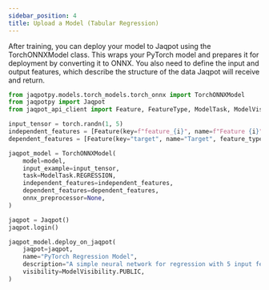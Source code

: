 ```yaml
---
sidebar_position: 4
title: Upload a Model (Tabular Regression)
---
```


After training, you can deploy your model to Jaqpot using the TorchONNXModel class. This wraps your PyTorch model and prepares it for deployment by converting it to ONNX. You also need to define the input and output features, which describe the structure of the data Jaqpot will receive and return.

```python
from jaqpotpy.models.torch_models.torch_onnx import TorchONNXModel
from jaqpotpy import Jaqpot
from jaqpot_api_client import Feature, FeatureType, ModelTask, ModelVisibility

input_tensor = torch.randn(1, 5)
independent_features = [Feature(key=f"feature_{i}", name=f"Feature {i}", feature_type=FeatureType.FLOAT) for i in range(5)]
dependent_features = [Feature(key="target", name="Target", feature_type=FeatureType.FLOAT)]

jaqpot_model = TorchONNXModel(
    model=model,
    input_example=input_tensor,
    task=ModelTask.REGRESSION,
    independent_features=independent_features,
    dependent_features=dependent_features,
    onnx_preprocessor=None,
)

jaqpot = Jaqpot()
jaqpot.login()

jaqpot_model.deploy_on_jaqpot(
    jaqpot=jaqpot,
    name="PyTorch Regression Model",
    description="A simple neural network for regression with 5 input features",
    visibility=ModelVisibility.PUBLIC,
)
```


